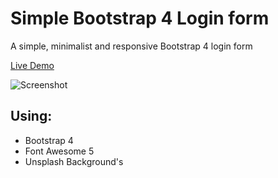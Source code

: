 # Simple Bootstrap 4 Login form

A simple, minimalist and responsive Bootstrap 4 login form

[Live Demo](https://matheusmcuba.github.io/bootstrap4-login-form/)

![Screenshot](https://i.imgur.com/MmVhKCj.jpg)

## Using:
 - Bootstrap 4
 - Font Awesome 5
 - Unsplash Background's
